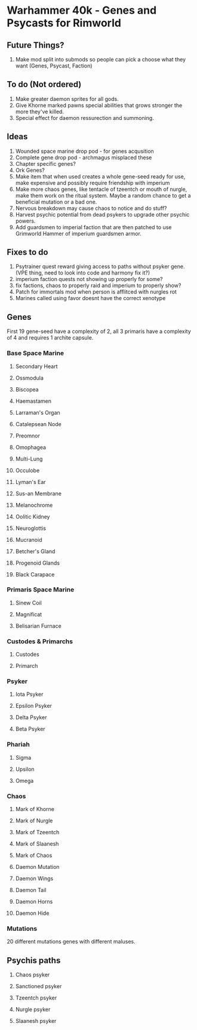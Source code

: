 # Warhammer 40k - Genes and Psycasts for Rimworld

## Future Things?
1. Make mod split into submods so people can pick a choose what they want (Genes, Psycast, Faction)

## To do (Not ordered)
1. Make greater daemon sprites for all gods.
2. Give Khorne marked pawns special abilities that grows stronger the more they've killed.
3. Special effect for daemon ressurection and summoning.

## Ideas
1. Wounded space marine drop pod - for genes acqusition
2. Complete gene drop pod - archmagus misplaced these
3. Chapter specific genes?
4. Ork Genes?
5. Make item that when used creates a whole gene-seed ready for use, make expensive and possibly require friendship with imperium
6. Make more chaos genes, like tentacle of tzeentch or mouth of nurgle, make them work on the ritual system. Maybe a random chance to get a beneficial mutation or a bad one.
7. Nervous breakdown may cause chaos to notice and do stuff?
8. Harvest psychic potential from dead psykers to upgrade other psychic powers.
9. Add guardsmen to imperial faction that are then patched to use Grimworld Hammer of imperium guardsmen armor.

## Fixes to do
1. Psytrainer quest reward giving access to paths without psyker gene. (VPE thing, need to look into code and harmony fix it?)
2. imperium faction quests not showing up properly for some?
3. fix factions, chaos to properly raid and imperium to properly show?
4. Patch for immortals mod when person is afflitced with nurgles rot
5. Marines called using favor doesnt have the correct xenotype

## Genes
First 19 gene-seed have a complexity of 2, all 3 primaris have a complexity of 4 and requires 1 archite capsule.

### Base Space Marine
1. Secondary Heart

2. Ossmodula

3. Biscopea
    
4. Haemastamen
    
5. Larraman's Organ
    
6. Catalepsean Node
    
7. Preomnor
    
8. Omophagea
    
9. Multi-Lung
    
10. Occulobe
    
11. Lyman's Ear
    
12. Sus-an Membrane
    
13. Melanochrome
    
14. Oolitic Kidney
  
15. Neuroglottis
    
16. Mucranoid
    
17. Betcher's Gland
    
18. Progenoid Glands
   
19. Black Carapace

### Primaris Space Marine    
1. Sinew Coil
    
2. Magnificat
    
3. Belisarian Furnace

### Custodes & Primarchs
1. Custodes

2. Primarch

### Psyker
1. Iota Psyker

2. Epsilon Psyker

3. Delta Psyker

4. Beta Psyker  

### Phariah
1. Sigma

2. Upsilon

3. Omega

### Chaos
1. Mark of Khorne

2. Mark of Nurgle

3. Mark of Tzeentch

4. Mark of Slaanesh

5. Mark of Chaos

6. Daemon Mutation

6. Daemon Wings

7. Daemon Tail

8. Daemon Horns

9. Daemon Hide

### Mutations
20 different mutations genes with different maluses.    

## Psychis paths
1. Chaos psyker
   
2. Sanctioned psyker

3. Tzeentch psyker

4. Nurgle psyker

5. Slaanesh psyker
